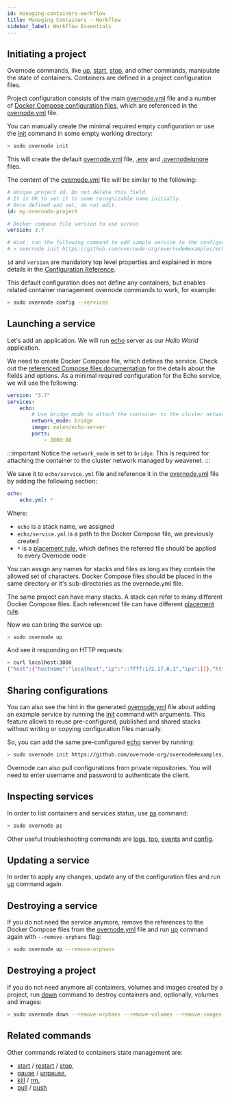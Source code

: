 ```yaml
---
id: managing-containers-workflow
title: Managing Containers - Workflow
sidebar_label: Workflow Essentials
---
```


## Initiating a project

Overnode commands, like [up](cli-reference/up), [start](cli-reference/start), [stop](cli-reference/stop), and other commands, manipulate the state of containers. Containers are defined in a project configuration files.

Project configuration consists of the main [overnode.yml](overnode-yml-file-description) file and a number of [Docker Compose configuration files](docker-compose-yml-file-description), which are referenced in the [overnode.yml](overnode-yml-file-description) file.

You can manually create the minimal required empty configuration or use the [init](cli-reference/init) command in some empty working directory:

```bash
> sudo overnode init 
```

This will create the default [overnode.yml](overnode-yml-file-description) file, [.env](dotenv-file-description) and [.overnodeignore](overnodeignore-file-description) files. 

The content of the [overnode.yml](overnode-yml-file-description) file will be similar to the following:

```yml
# Unique project id. Do not delete this field.
# It is OK to set it to some recognizable name initially.
# Once defined and set, do not edit.
id: my-overnode-project

# Docker compose file version to use across
version: 3.7

# Hint: run the following command to add sample service to the configuration
# > overnode init https://github.com/overnode-org/overnode#examples/echo
```

`id` and `version` are mandatory top level properties and explained in more details in the [Configuration Reference](overnode-yml-file-description).

This default configuration does not define any containers, but enables related container management overnode commands to work, for example:

```bash
> sudo overnode config --services
```

## Launching a service

Let's add an application. We will run [echo](https://hub.docker.com/r/ealen/echo-server) server as our *Hello World* application.

We need to create Docker Compose file, which defines the service. Check out the [referenced Compose files documentation](docker-compose-yml-file-description) for the details about the fields and options. As a minimal required configuration for the Echo service, we will use the following:

```yml
version: "3.7"
services:
    echo:
        # Use bridge mode to attach the container to the cluster network
        network_mode: bridge
        image: ealen/echo-server
        ports:
            - 3000:80
```
:::important
Notice the `network_mode` is set to `bridge`. This is required for attaching the container to the cluster network managed by weavenet.
:::

We save it to `echo/service.yml` file and reference it in the [overnode.yml](overnode-yml-file-description) file by adding the following section:

```yml
echo:
    echo.yml: *
```

Where:

* `echo` is a stack name, we assigned
* `echo/service.yml` is a path to the Docker Compose file, we previously created
* `*` is a [placement rule](overnode-yml-file-description#placement-rules), which defines the referred file should be applied to every Overnode node

You can assign any names for stacks and files as long as they contain the allowed set of characters. Docker Compose files should be placed in the same directory or it's sub-directories as the overnode.yml file.

The same project can have many stacks. A stack can refer to many different Docker Compose files. Each referenced file can have different [placement rule](overnode-yml-file-description#placement-rules).

Now we can bring the service up:

```bash
> sudo overnode up
```

And see it responding on HTTP requests:

```bash
> curl localhost:3000
{"host":{"hostname":"localhost","ip":"::ffff:172.17.0.1","ips":[]},"http":{"method":"GET","baseUrl":"","originalUrl":"/","protocol":"http"},"request":{"params":{"0":"/"},"query":{},"cookies":{},"body":{},"headers":{"host":"localhost:3000","user-agent":"curl/7.58.0","accept":"*/*"}},"environment":{"PATH":"/usr/local/sbin:/usr/local/bin:/usr/sbin:/usr/bin:/sbin:/bin","HOSTNAME":"echo.weave.local","NODE_VERSION":"12.18.3","YARN_VERSION":"1.22.4","HOME":"/root"}}
```

## Sharing configurations

You can also see the hint in the generated [overnode.yml](overnode-yml-file-description) file about adding an example service by running the [init](cli-reference/init) command with arguments. This feature allows to reuse pre-configured, published and shared stacks without writing or copying configuration files manually.

So, you can add the same pre-configured [echo](https://hub.docker.com/r/ealen/echo-server) server by running:

```bash
> sudo overnode init https://github.com/overnode-org/overnode#examples/echo
```

Overnode can also pull configurations from private repositories. You will need to enter username and password to authenticate the client.

## Inspecting services

In order to list containers and services status, use [ps](cli-reference/ps) command:

```bash
> sudo overnode ps
```

Other useful troubleshooting commands are [logs](cli-reference/logs), [top](cli-reference/top), [events](cli-reference/events) and [config](cli-reference/config).

## Updating a service

In order to apply any changes, update any of the configuration files and run [up](cli-reference/up) command again.

## Destroying a service

If you do not need the service anymore, remove the references to the Docker Compose files from the [overnode.yml](overnode-yml-file-description) file and run [up](cli-reference/up) command again with `--remove-orphans` flag:

```bash
> sudo overnode up --remove-orphans
```

## Destroying a project

If you do not need anymore all containers, volumes and images created by a project, run [down](cli-reference/down) command to destroy containers and, optionally, volumes and images:

```bash
> sudo overnode down --remove-orphans --remove-volumes --remove-images
```

## Related commands

Other commands related to containers state management are:
* [start](cli-reference/start) / [restart](cli-reference/restart) / [stop](cli-reference/stop),
* [pause](cli-reference/pause) / [unpause](cli-reference/unpause),
* [kill](cli-reference/kill) / [rm](cli-reference/rm),
* [pull](cli-reference/pull) / [push](cli-reference/push)